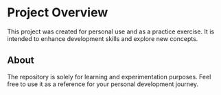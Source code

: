 # Project Overview

This project was created for personal use and as a practice exercise. It is intended to enhance development skills and explore new concepts.

## About

The repository is solely for learning and experimentation purposes. Feel free to use it as a reference for your personal development journey.

